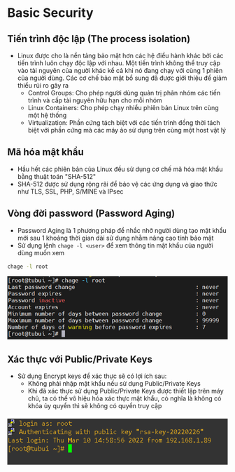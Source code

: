 # Basic Security
## Tiến trình độc lập (The process isolation)
- Linux được cho là nền tảng bảo mật hơn các hệ điều hành khác bởi các tiến trình luôn chạy độc lập với nhau. Một tiến trình không thể truy cập vào tài nguyên của người khác kể cả khi nó đang chạy với cùng 1 phiên của người dùng. Các cơ chế bảo mật bổ sung đã được giới thiệu để giảm thiểu rủi ro gây ra
	+ Control Groups: Cho phép người dùng quản trị phân nhóm các tiến trình và cấp tài nguyên hữu hạn cho mỗi nhóm
	+ Linux Containers: Cho phép chạy nhiều phiên bản Linux trên cùng một hệ thống 
	+ Virtualization: Phần cứng tách biệt với các tiến trình đồng thời tách biệt với phần cứng mà các máy ảo sử dụng trên cùng một host vật lý
## Mã hóa mật khẩu
- Hầu hết các phiên bản của Linux đều sử dụng cơ chế mã hóa mật khẩu bằng thuật toán "SHA-512"
- SHA-512 được sử dụng rộng rãi để bảo vệ các ứng dụng và giao thức như TLS, SSL, PHP, S/MINE và IPsec
## Vòng đời password (Password Aging)
- Password Aging là 1 phương pháp để nhắc nhở người dùng tạo mật khẩu mới sau 1 khoảng thời gian dài sử dụng nhằm nâng cao tính bảo mật 
- Sử dụng lệnh `chage -l <user>` để xem thông tin mật khẩu của người dùng muốn xem
```sh
chage -l root
```

![](./images/chagepass.png)

## Xác thực với Public/Private Keys
- Sử dụng Encrypt keys để xác thực sẽ có lợi ích sau:
	+ Không phải nhập mật khẩu nếu sử dụng Public/Private Keys
	+ Khi đã xác thực sử dụng Public/Private Keys được thiết lập trên máy chủ, ta có thể vô hiệu hóa xác thực mật khẩu, có nghĩa là không có khóa ủy quyền thì sẽ không có quyền truy cập

![](./images/sshkey.png)